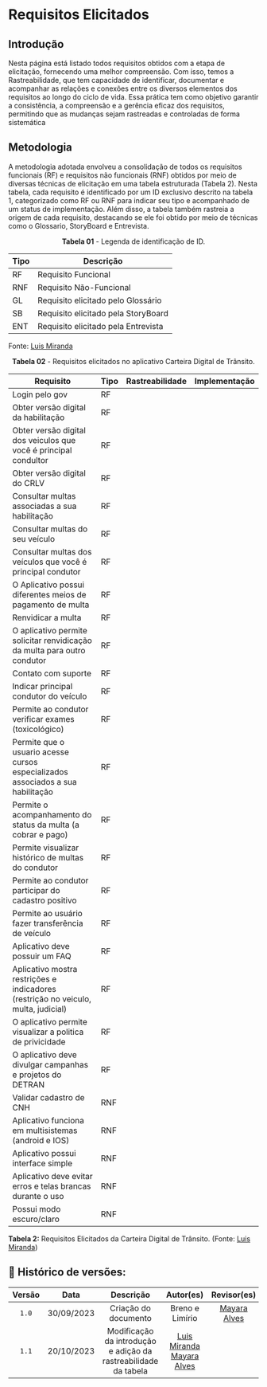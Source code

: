 # Requisitos Elicitados

## Introdução 

Nesta página está listado todos requisitos obtidos com a etapa de elicitação, fornecendo uma melhor compreensão. Com isso, temos a Rastreabilidade, que tem capacidade de identificar, documentar e acompanhar as relações e conexões entre os diversos elementos dos requisitos ao longo do ciclo de vida. Essa prática tem como objetivo garantir a consistência, a compreensão e a gerência eficaz dos requisitos, permitindo que as mudanças sejam rastreadas e controladas de forma sistemática 

## Metodologia 

A metodologia adotada envolveu a consolidação de todos os requisitos funcionais (RF) e requisitos não funcionais (RNF) obtidos por meio de diversas técnicas de elicitação em uma tabela estruturada (Tabela 2). Nesta tabela, cada requisito é identificado por um ID exclusivo descrito na tabela 1, categorizado como RF ou RNF para indicar seu tipo e acompanhado de um status de implementação. Além disso, a tabela também rastreia a origem de cada requisito, destacando se ele foi obtido por meio de técnicas como o Glossario, StoryBoard e Entrevista.

<p align="center"><b>Tabela 01</b> - Legenda de identificação de ID.</p>

| Tipo | Descrição                           |
|------|-------------------------------------|
| RF   | Requisito Funcional                 |
| RNF  | Requisito Não-Funcional             |
| GL   | Requisito elicitado pelo Glossário  |
| SB   | Requisito elicitado pela StoryBoard |
| ENT   | Requisito elicitado pela Entrevista |

Fonte: [Luis Miranda](https://github.com/LuisMiranda10)


<p align="center"><b>Tabela 02</b> - Requisitos elicitados no aplicativo Carteira Digital de Trânsito.</p>
<center>

|Requisito| Tipo |  Rastreabilidade | Implementação
|----|-----| ------ | ------ |
|Login pelo gov  		|RF |       |
|Obter versão digital da habilitação 						|RF |   |
|Obter versão digital dos veiculos que você é principal condultor 		|RF  |    |
|Obter versão digital do CRLV												            |RF   |        |
|Consultar multas associadas a sua habilitação					                        |RF  |       |
|Consultar multas do seu veículo								                        |RF   |     |
|Consultar multas dos veículos que você é principal condutor	                        |RF   |    |
|O Aplicativo possui diferentes meios de pagamento de multa		                        |RF    |    |
|Renvidicar a multa																		|RF  |       |
|O aplicativo permite solicitar renvidicação da multa para outro condutor				|RF   |    |
|Contato com suporte																	|RF   |    |
|Indicar principal condutor do veículo 													|RF   |      |
|Permite ao condutor verificar exames (toxicológico) 									|RF   |     |
|Permite que o usuario acesse cursos especializados associados a sua habilitação 	    |RF  |      |
|Permite o acompanhamento do status da multa (a cobrar e pago)						    |RF  |        |
|Permite visualizar histórico de multas do condutor									    |RF  |        |
|Permite ao condutor participar do cadastro positivo 							        |RF  |      |
|Permite ao usuário fazer transferência de veículo							            |RF   |    |
|Aplicativo deve possuir um FAQ 														|RF   |     |
|Aplicativo mostra restrições e indicadores (restrição no veiculo, multa, judicial) 	|RF  |       |
|O aplicativo permite visualizar a politica de privicidade								|RF   |     |
|O aplicativo deve divulgar campanhas e projetos do DETRAN								|RF   |     |
|Validar cadastro de CNH																|RNF   |      |
|Aplicativo funciona em multisistemas (android e IOS) 									|RNF  |      |
|Aplicativo possui interface simple 													|RNF   |     |
|Aplicativo deve evitar erros e telas brancas durante o uso 							|RNF  |      |
|Possui modo escuro/claro																|RNF  |     |

</center>

**Tabela 2:** Requisitos Elicitados da Carteira Digital de Trânsito. (Fonte: [Luis Miranda](https://github.com/LuisMiranda10))

## 📑 Histórico de versões:

<center>

| Versão |    Data    |    Descrição         | Autor(es)  |    Revisor(es) |                  
|:-----: | :--------: | :-------------:      | :--------: | :-------------:| 
| `1.0`    | 30/09/2023  | Criação do documento | Breno e Limírio| [Mayara Alves](https://github.com/Mayara-tech)|
| `1.1`    | 20/10/2023  | Modificação da introdução e adição da rastreabilidade da tabela |[Luis Miranda](https://github.com/LuisMiranda10) [Mayara Alves](https://github.com/Mayara-tech)| |
</center>
